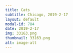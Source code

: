 ```yaml
---
title: Cats
subtitle: Chicago, 2019-2-17
layout: default
modal-id: 784
date: 2019-2-17
img: 33163.png
thumbnail: 33163.png
alt: image-alt
---
```

